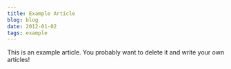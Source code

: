 ```yaml
---
title: Example Article
blog: blog
date: 2012-01-02
tags: example
---
```


This is an example article. You probably want to delete it and write your own articles!
